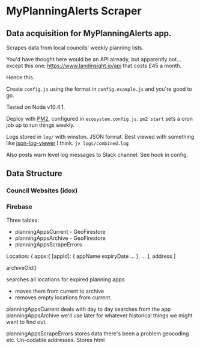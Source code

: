 # MyPlanningAlerts Scraper
## Data acquisition for MyPlanningAlerts app.

Scrapes data from local councils' weekly planning lists.

You'd have thought here would be an API already, but apparently not... except this one: https://www.landinsight.io/api that costs £45 a month.

Hence this.

Create `config.js` using the format in `config.example.js` and you're good to go.

Tested on Node v10.4.1.

Deploy with [PM2](https://pm2.io/), configured in `ecosystem.config.js`. `pm2 start` sets a cron job up to run things weekly.

Logs stored in `log/` with winston. JSON format. Best viewed with something like [json-log-viewer](https://www.npmjs.com/package/json-log-viewer) I think. `jv logs/combined.log`

Also posts warn level log messages to Slack channel. See hook in config.
 
## Data Structure

### Council Websites (idox)



### Firebase
Three tables:

 - planningAppsCurrent - GeoFirestore
 - planningAppsArchive - GeoFirestore
 - planningAppsScrapeErrors


Location: {
    apps:{
        [appId]: {
            appName
            expiryDate
            ...
        },
        ...
    ],
    address
]

archiveOld()

searches all locations for expired planning apps 
  - moves them from current to archive
  - removes empty locations from current.

planningAppsCurrent deals with day to day searches from the app
planningAppsArchive we'll use later for whatever historical things we might want to find out.

planningAppsScrapeErrors stores data there's been a problem geocoding etc. Un-codable addresses. Stores html 
